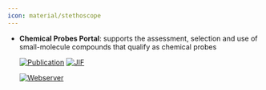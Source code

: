 ```yaml
---
icon: material/stethoscope
---
```





- **Chemical Probes Portal**: supports the assessment, selection and use of small-molecule compounds that qualify as chemical probes  

    [![Publication](https://img.shields.io/badge/Publication-Citations:1-blue?style=for-the-badge&logo=bookstack)](https://doi.org/10.1093/nar%2Fgkae1062) 
    [![JIF](https://img.shields.io/badge/Impact_Factor-16.60-purple?style=for-the-badge&logo=academia)](https://doi.org/10.1093/nar%2Fgkae1062)

    [![Webserver](https://img.shields.io/badge/Webserver-online-brightgreen?style=for-the-badge&logo=cachet&logoColor=65FF8F)](www.chemicalprobes.org) 

